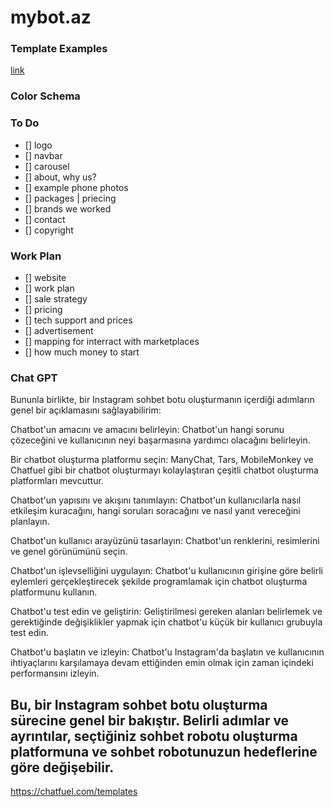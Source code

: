 # mybot.az

### Template Examples
[link](https://preview.themeforest.net/item/maxicom-internet-company-html-template/full_screen_preview/23265360?_ga=2.17224382.68529805.1673884875-236142594.1658391383&_gac=1.23961288.1673884875.Cj0KCQiAiJSeBhCCARIsAHnAzT9xx6Ib4Wezll1sMmugR1tlt3V49jFoA0kV8G4xsOzTGfVKfBuLU6MaApR7EALw_wcB)

### Color Schema

### To Do
- [] logo
- [] navbar
- [] carousel
- [] about, why us?
- [] example phone photos
- [] packages | priecing
- [] brands we worked
- [] contact
- [] copyright

### Work Plan
- [] website
- [] work plan
- [] sale strategy
- [] pricing
- [] tech support and prices
- [] advertisement
- [] mapping for interract with marketplaces
- [] how much money to start


### Chat GPT
Bununla birlikte, bir Instagram sohbet botu oluşturmanın içerdiği adımların genel bir açıklamasını sağlayabilirim:

Chatbot'un amacını ve amacını belirleyin: Chatbot'un hangi sorunu çözeceğini ve kullanıcının neyi başarmasına yardımcı olacağını belirleyin.

Bir chatbot oluşturma platformu seçin: ManyChat, Tars, MobileMonkey ve Chatfuel gibi bir chatbot oluşturmayı kolaylaştıran çeşitli chatbot oluşturma platformları mevcuttur.

Chatbot'un yapısını ve akışını tanımlayın: Chatbot'un kullanıcılarla nasıl etkileşim kuracağını, hangi soruları soracağını ve nasıl yanıt vereceğini planlayın.

Chatbot'un kullanıcı arayüzünü tasarlayın: Chatbot'un renklerini, resimlerini ve genel görünümünü seçin.

Chatbot'un işlevselliğini uygulayın: Chatbot'u kullanıcının girişine göre belirli eylemleri gerçekleştirecek şekilde programlamak için chatbot oluşturma platformunu kullanın.

Chatbot'u test edin ve geliştirin: Geliştirilmesi gereken alanları belirlemek ve gerektiğinde değişiklikler yapmak için chatbot'u küçük bir kullanıcı grubuyla test edin.

Chatbot'u başlatın ve izleyin: Chatbot'u Instagram'da başlatın ve kullanıcının ihtiyaçlarını karşılamaya devam ettiğinden emin olmak için zaman içindeki performansını izleyin.

Bu, bir Instagram sohbet botu oluşturma sürecine genel bir bakıştır. Belirli adımlar ve ayrıntılar, seçtiğiniz sohbet robotu oluşturma platformuna ve sohbet robotunuzun hedeflerine göre değişebilir.
--------
https://chatfuel.com/templates